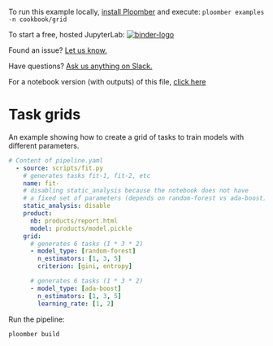 <!-- start header -->
To run this example locally, [install Ploomber](https://docs.ploomber.io/en/latest/get-started/install.html) and execute: `ploomber examples -n cookbook/grid`

To start a free, hosted JupyterLab: [![binder-logo](https://mybinder.org/badge_logo.svg)](https://mybinder.org/v2/gh/ploomber/binder-env/main?urlpath=git-pull%3Frepo%3Dhttps%253A%252F%252Fgithub.com%252Fploomber%252Fprojects%26urlpath%3Dlab%252Ftree%252Fprojects%252Fcookbook/grid%252FREADME.ipynb%26branch%3Dmaster)

Found an issue? [Let us know.](https://github.com/ploomber/projects/issues/new?title=cookbook/grid%20issue)

Have questions? [Ask us anything on Slack.](https://ploomber.io/community/)

For a notebook version (with outputs) of this file, [click here](https://github.com/ploomber/projects/blob/master/cookbook/grid/README.ipynb)
<!-- end header -->



# Task grids

<!-- start description -->
An example showing how to create a grid of tasks to train models with different parameters.
<!-- end description -->

<!-- #md -->
```yaml
# Content of pipeline.yaml
  - source: scripts/fit.py
    # generates tasks fit-1, fit-2, etc
    name: fit-
    # disabling static_analysis because the notebook does not have
    # a fixed set of parameters (depends on random-forest vs ada-boost)
    static_analysis: disable
    product:
      nb: products/report.html
      model: products/model.pickle
    grid:
      # generates 6 tasks (1 * 3 * 2)
      - model_type: [random-forest]
        n_estimators: [1, 3, 5]
        criterion: [gini, entropy]

      # generates 6 tasks (1 * 3 * 2)
      - model_type: [ada-boost]
        n_estimators: [1, 3, 5]
        learning_rate: [1, 2]
```
<!-- #endmd -->

Run the pipeline:

```sh
ploomber build
```